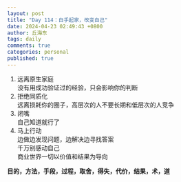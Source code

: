 ```yaml
---
layout: post
title: "Day 114：白手起家，改变自己"
date: 2024-04-23 02:49:43 +0800
author: 丘海东 
tags: daily
comments: true
categories: personal
published: true
---
```

1. 远离原生家庭  
   没有用成功验证过的经验，只会影响你的判断  
2. 拒绝同质化  
   远离损耗你的圈子，高层次的人不要长期和低层次的人竞争  
3. 闭嘴  
   自己知道就行了  
4. 马上行动  
   边做边发现问题，边解决边寻找答案  
   千万别感动自己  
   商业世界一切以价值和结果为导向  

**目的，方法，手段，过程，取舍，得失，代价，结果，术，道**
